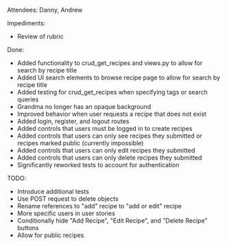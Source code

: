 Attendees: Danny, Andrew

Impediments:
* Review of rubric

Done:
* Added functionality to crud_get_recipes and views.py to allow for search by recipe title
* Added UI search elements to browse recipe page to allow for search by recipe title
* Added testing for crud_get_recipes when specifying tags or search queries
* Grandma no longer has an opaque background
* Improved behavior when user requests a recipe that does not exist
* Added login, register, and logout routes
* Added controls that users must be logged in to create recipes
* Added controls that users can only see recipes they submitted or recipes marked public (currently impossible)
* Added controls that users can only edit recipes they submitted
* Added controls that users can only delete recipes they submitted
* Significantly reworked tests to account for authentication

TODO:
* Introduce additional tests
* Use POST request to delete objects
* Rename references to "add" recipe to "add or edit" recipe
* More specific users in user stories
* Conditionally hide "Add Recipe", "Edit Recipe", and "Delete Recipe" buttons
* Allow for public recipes